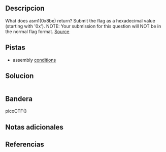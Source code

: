 ## Descripcion

What does asm1(0x8be) return? Submit the flag as a hexadecimal value (starting with '0x'). NOTE: Your submission for this question will NOT be in the normal flag format. [Source](https://jupiter.challenges.picoctf.org/static/66c927e32f3d7be7a62d13a7c2250943/test.S)

## Pistas

- assembly [conditions](https://www.tutorialspoint.com/assembly_programming/assembly_conditions.htm)

## Solucion
``` 
```

## Bandera
picoCTF{}

## Notas adicionales


## Referencias